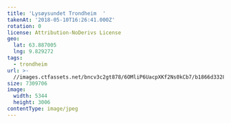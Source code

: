 ```yaml
---
title: 'Lysøysundet Trondheim  '
takenAt: '2018-05-10T16:26:41.000Z'
rotation: 0
license: Attribution-NoDerivs License
geo:
  lat: 63.887005
  lng: 9.829272
tags:
  - trondheim
url: >-
  //images.ctfassets.net/bncv3c2gt878/6OMliP6UacpXKf2Ns0kCb7/b1866d3328c318acced9a29cf3dd5847/lysysundet-trondheim_41992938122_o
size: 7309706
image:
  width: 5344
  height: 3006
contentType: image/jpeg
---
```


